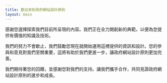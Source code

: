 ```yaml
---
title: 歡迎來到政府網站設計原則
layout: main
---
```


感謝您選擇探索我們目前所呈現的內容。我們正在全力開創新的典範，以便為您提供有價值的知識及技術。

我們的努力不會歇止，我們鼓勵您現在就開始運用這裡提供的資訊和設計。您的參與和意見對我們至關重要，這將有助於我們更進一步，讓政府網站設計原則更加完善。

我們期待著您的回饋，並感謝您對我們的支持。讓我們攜手合作，共同見證政府網站設計原則的進步和成長。
